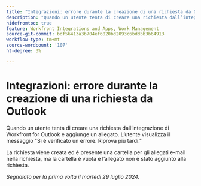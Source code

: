 ```yaml
---
title: "Integrazioni: errore durante la creazione di una richiesta da Outlook"
description: "Quando un utente tenta di creare una richiesta dall’integrazione di Workfront for Outlook e aggiunge un allegato. L’utente visualizza il messaggio Si è verificato un errore. Riprova più tardi."
hidefromtoc: true
feature: Workfront Integrations and Apps, Work Management
source-git-commit: bdf56413a3b704ef6020bd2093c6bddbb3b64913
workflow-type: tm+mt
source-wordcount: '107'
ht-degree: 3%

---
```



# Integrazioni: errore durante la creazione di una richiesta da Outlook

Quando un utente tenta di creare una richiesta dall’integrazione di Workfront for Outlook e aggiunge un allegato. L’utente visualizza il messaggio &quot;Si è verificato un errore. Riprova più tardi.&quot;

La richiesta viene creata ed è presente una cartella per gli allegati e-mail nella richiesta, ma la cartella è vuota e l’allegato non è stato aggiunto alla richiesta.

_Segnalato per la prima volta il martedì 29 luglio 2024._
